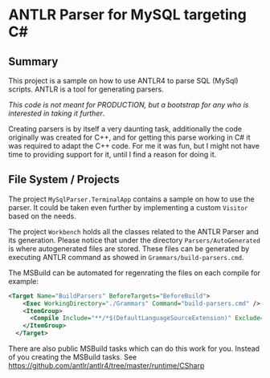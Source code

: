 # ANTLR Parser for MySQL targeting C#

## Summary
This project is a sample on how to use ANTLR4 to parse SQL (MySql) scripts. ANTLR is a tool for generating parsers.

 _*This code is not meant for PRODUCTION, but a bootstrap for any who is interested in taking it further*_. 

Creating parsers is by itself a very daunting task, additionally the code originally was created for C++, and for getting this parse working in C# it was required to adapt the C++ code. For me it was fun, but I might not have time to providing support for it, until I find a reason for doing it.


## File System / Projects


The project `MySqlParser.TerminalApp` contains a sample on how to use the parser. 
It could be taken even further by implementing a custom `Visitor` based on the needs. 

The project `Workbench` holds all the classes related to the ANTLR Parser and its generation.
Please notice that under the directory `Parsers/AutoGenerated` is where autogenerated files are stored. These files can be generated by executing ANTLR command as showed in `Grammars/build-parsers.cmd`.

The MSBuild can be automated for regenrating the files on each compile for example:
```XML
<Target Name="BuildParsers" BeforeTargets="BeforeBuild">
    <Exec WorkingDirectory="./Grammars" Command="build-parsers.cmd" />
    <ItemGroup>
      <Compile Include="**/*$(DefaultLanguageSourceExtension)" Exclude="$(DefaultItemExcludes);$(DefaultExcludesInProjectFolder);$(BaseIntermediateOutputPath)**;$(BaseOutputPath)**;@(Compile)" />
    </ItemGroup>
  </Target>
```
There are also public MSBuild tasks which can do this work for you. Instead of you creating the MSBuild tasks. See https://github.com/antlr/antlr4/tree/master/runtime/CSharp